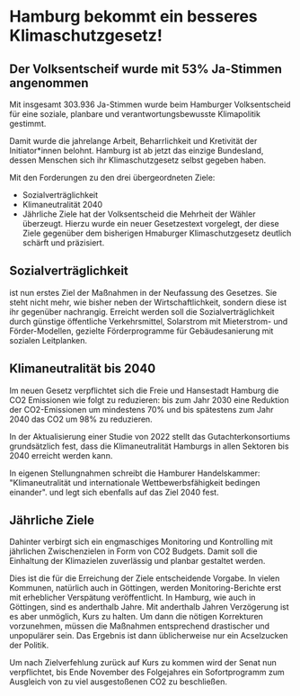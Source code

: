 # Hamburg bekommt ein besseres Klimaschutzgesetz!
## Der Volksentscheif wurde mit 53% Ja-Stimmen angenommen

Mit insgesamt 303.936 Ja-Stimmen wurde beim Hamburger Volksentscheid
für eine soziale, planbare und verantwortungsbewusste Klimapolitik gestimmt.

Damit wurde die jahrelange Arbeit, Beharrlichkeit und Kretivität der
Initiator\*innen belohnt. Hamburg ist ab jetzt das einzige Bundesland,
dessen Menschen sich ihr Klimaschutzgesetz selbst gegeben haben.

Mit den Forderungen zu den drei übergeordneten Ziele:
- Sozialverträglichkeit
- Klimaneutralität 2040
- Jährliche Ziele
hat der Volksentscheid die Mehrheit der Wähler überzeugt.
Hierzu wurde ein neuer Gesetzestext vorgelegt, der diese Ziele gegenüber
dem bisherigen Hmaburger Klimaschutzgesetz deutlich schärft und präzisiert.


## Sozialverträglichkeit
ist nun erstes Ziel der Maßnahmen in der Neufassung des Gesetzes.
Sie steht nicht mehr, wie bisher neben der Wirtschaftlichkeit, sondern
diese ist ihr gegenüber nachrangig.
Erreicht werden soll die Sozialverträglichkeit durch günstige öffentliche
Verkehrsmittel, Solarstrom mit Mieterstrom- und Förder-Modellen, gezielte
Förderprogramme für Gebäudesanierung mit sozialen Leitplanken.

## Klimaneutralität bis 2040
Im neuen Gesetz verpflichtet sich die Freie und Hansestadt Hamburg
die CO2 Emissionen wie folgt zu reduzieren:
bis zum Jahr 2030 eine Reduktion der CO2-Emissionen um mindestens 70%
und bis spätestens zum Jahr 2040 das CO2 um 98% zu reduzieren.

In der Aktualisierung einer Studie von 2022 stellt das Gutachterkonsortiums
grundsätzlich fest, dass die Klimaneutralität Hamburgs in allen Sektoren
bis 2040 erreicht werden kann.

In eigenen Stellungnahmen schreibt die Hamburer Handelskammer:
"Klimaneutralität und internationale Wettbewerbsfähigkeit bedingen einander". 
und legt sich ebenfalls auf das Ziel 2040 fest.

## Jährliche Ziele
Dahinter verbirgt sich ein engmaschiges Monitoring und Kontrolling mit
jährlichen Zwischenzielen in Form von CO2 Budgets. Damit soll die Einhaltung
der Klimazielen zuverlässig und planbar gestaltet werden.

Dies ist die für die Erreichung der Ziele entscheidende Vorgabe.
In vielen Kommunen, natürlich auch in Göttingen, werden Monitoring-Berichte
erst mit erheblicher Verspätung veröffentlicht. In Hamburg, wie auch in
Göttingen, sind es anderthalb Jahre. Mit anderthalb Jahren Verzögerung
ist es aber unmöglich, Kurs zu halten. Um dann die nötigen Korrekturen
vorzunehmen, müssen die Maßnahmen entsprechend drastischer und unpopulärer
sein. Das Ergebnis ist dann üblicherweise nur ein Acselzucken der Politik.

Um nach Zielverfehlung zurück auf Kurs zu kommen wird der Senat nun
verpflichtet, bis Ende November des Folgejahres ein Sofortprogramm zum
Ausgleich von zu viel ausgestoßenen CO2 zu beschließen. 


